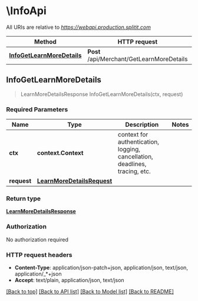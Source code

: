 # \InfoApi

All URIs are relative to *https://webapi.production.splitit.com*

Method | HTTP request | Description
------------- | ------------- | -------------
[**InfoGetLearnMoreDetails**](InfoApi.md#InfoGetLearnMoreDetails) | **Post** /api/Merchant/GetLearnMoreDetails | 



## InfoGetLearnMoreDetails

> LearnMoreDetailsResponse InfoGetLearnMoreDetails(ctx, request)



### Required Parameters


Name | Type | Description  | Notes
------------- | ------------- | ------------- | -------------
**ctx** | **context.Context** | context for authentication, logging, cancellation, deadlines, tracing, etc.
**request** | [**LearnMoreDetailsRequest**](LearnMoreDetailsRequest.md)|  | 

### Return type

[**LearnMoreDetailsResponse**](LearnMoreDetailsResponse.md)

### Authorization

No authorization required

### HTTP request headers

- **Content-Type**: application/json-patch+json, application/json, text/json, application/_*+json
- **Accept**: text/plain, application/json, text/json

[[Back to top]](#) [[Back to API list]](../README.md#documentation-for-api-endpoints)
[[Back to Model list]](../README.md#documentation-for-models)
[[Back to README]](../README.md)

